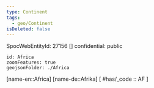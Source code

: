 ```yaml
---
type: Continent
tags:
  - geo/Continent
isDeleted: false
---
```

SpocWebEntityId: 27156
[]
confidential: public
```leaflet
id: Africa
zoomFeatures: true
geojsonFolder: ./Africa
```

[name-en::Africa]
[name-de::Afrika]
[ #has/_code  :: AF ]
